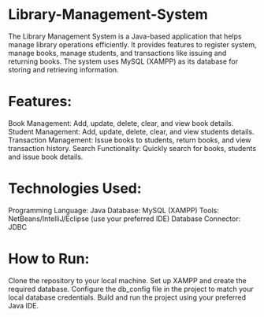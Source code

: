 # Library-Management-System
The Library Management System is a Java-based application that helps manage library operations efficiently. It provides features to register system, manage books, manage students, and transactions like issuing and returning books. The system uses MySQL (XAMPP) as its database for storing and retrieving information.

# Features:
Book Management: Add, update, delete, clear, and view book details.
Student Management: Add, update, delete, clear, and view students details.
Transaction Management: Issue books to students, return books, and view transaction history.
Search Functionality: Quickly search for books, students and issue book details.

# Technologies Used:
Programming Language: Java
Database: MySQL (XAMPP)
Tools: NetBeans/IntelliJ/Eclipse (use your preferred IDE)
Database Connector: JDBC
# How to Run:
Clone the repository to your local machine.
Set up XAMPP and create the required database.
Configure the db_config file in the project to match your local database credentials.
Build and run the project using your preferred Java IDE.
